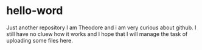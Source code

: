 # hello-word
Just another repository
I am Theodore and i am very curious about github. 
I still have no cluew how it works and I hope that  I will manage the task of uploading some files here.

